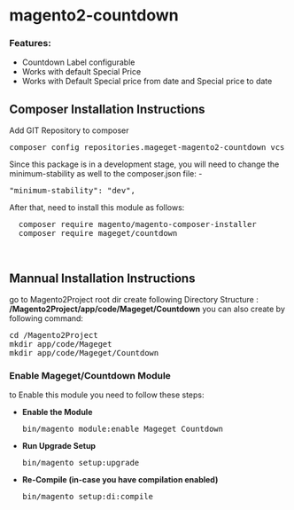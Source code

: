 # magento2-countdown

<h3>Features:</h3>
<ul>
<li>Countdown Label configurable</li>
<li>Works with default Special Price</li>
<li>Works with Default Special price from date and Special price to date</li>
</ul>

<h2>Composer Installation Instructions</h2>
Add GIT Repository to composer
<pre>
composer config repositories.mageget-magento2-countdown vcs https://github.com/mageget/magento2-countdown/
</pre>

Since this package is in a development stage, you will need to change the minimum-stability as well to the composer.json file: -
<pre>
"minimum-stability": "dev",
</pre>

After that, need to install this module as follows:
<pre>
  composer require magento/magento-composer-installer
  composer require mageget/countdown
</pre>


<br/>
<h2> Mannual Installation Instructions</h2>
go to Magento2Project root dir 
create following Directory Structure :<br/>
<strong>/Magento2Project/app/code/Mageget/Countdown</strong>
you can also create by following command:
<pre>
cd /Magento2Project
mkdir app/code/Mageget
mkdir app/code/Mageget/Countdown
</pre>



<h3> Enable Mageget/Countdown Module</h3>
to Enable this module you need to follow these steps:

<ul>
<li>
<strong>Enable the Module</strong>
<pre>bin/magento module:enable Mageget_Countdown</pre></li>
<li>
<strong>Run Upgrade Setup</strong>
<pre>bin/magento setup:upgrade</pre></li>
<li>
<strong>Re-Compile (in-case you have compilation enabled)</strong>
	<pre>bin/magento setup:di:compile</pre>
</li>
</ul>
